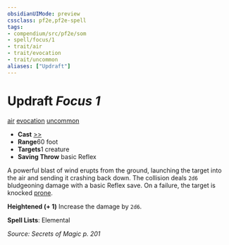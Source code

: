 ```yaml
---
obsidianUIMode: preview
cssclass: pf2e,pf2e-spell
tags:
- compendium/src/pf2e/som
- spell/focus/1
- trait/air
- trait/evocation
- trait/uncommon
aliases: ["Updraft"]
---
```

# Updraft *Focus 1*   
[air](rules/traits/air.md)  [evocation](rules/traits/evocation.md)  [uncommon](rules/traits/uncommon.md)  

- **Cast** [>>](rules/core-rulebook/chapter-9-playing-the-game.md#Actions "Two-Action") 
- **Range**60 foot
- **Targets**1 creature
- **Saving Throw**  basic Reflex

A powerful blast of wind erupts from the ground, launching the target into the air and sending it crashing back down. The collision deals `2d6` bludgeoning damage with a basic Reflex save. On a failure, the target is knocked [prone](rules/conditions.md#Prone).

**Heightened (+ 1)** Increase the damage by `2d6`.

**Spell Lists**: Elemental

*Source: Secrets of Magic p. 201*